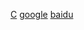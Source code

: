 [C](https://www.bilibili.com/video/av15267247)
[google](https://google.com)
[baidu](https://baidu.com)